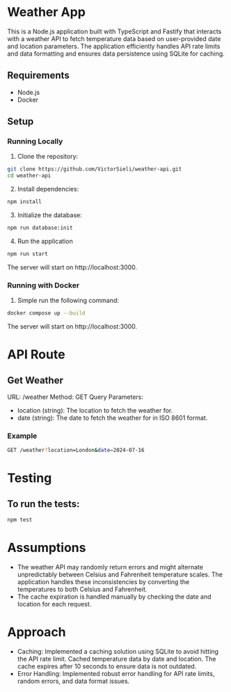 # Weather App

This is a Node.js application built with TypeScript and Fastify that interacts with a weather API to fetch temperature data based on user-provided date and location parameters. The application efficiently handles API rate limits and data formatting and ensures data persistence using SQLite for caching.

## Requirements

- Node.js
- Docker

## Setup

### Running Locally

1. Clone the repository:

```bash
git clone https://github.com/VictorSieli/weather-api.git
cd weather-api
```

2. Install dependencies:

```bash
npm install
```

3. Initialize the database:

```bash
npm run database:init
```

4. Run the application

```bash
npm run start
```

The server will start on http://localhost:3000.

### Running with Docker

1. Simple run the following command:

```bash
docker compose up --build
```

The server will start on http://localhost:3000.

# API Route

## Get Weather

URL: /weather
Method: GET
Query Parameters:

- location (string): The location to fetch the weather for.
- date (string): The date to fetch the weather for in ISO 8601 format.

### Example

```bash
GET /weather?location=London&date=2024-07-16
```

# Testing

## To run the tests:

```bash
npm test
```

# Assumptions

- The weather API may randomly return errors and might alternate unpredictably between Celsius and Fahrenheit temperature scales. The application handles these inconsistencies by converting the temperatures to both Celsius and Fahrenheit.
- The cache expiration is handled manually by checking the date and location for each request.

# Approach

- Caching: Implemented a caching solution using SQLite to avoid hitting the API rate limit. Cached temperature data by date and location. The cache expires after 10 seconds to ensure data is not outdated.
- Error Handling: Implemented robust error handling for API rate limits, random errors, and data format issues.
